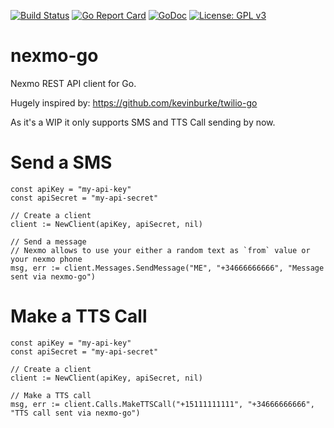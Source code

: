 [![Build Status](https://travis-ci.org/lopezator/nexmo-go.svg?branch=master)](https://travis-ci.org/lopezator/nexmo-go)
[![Go Report Card](https://goreportcard.com/badge/github.com/lopezator/nexmo-go)](https://goreportcard.com/report/github.com/lopezator/nexmo-go)
[![GoDoc](https://godoc.org/github.com/lopezator/nexmo-go/go?status.svg)](https://godoc.org/github.com/lopezator/nexmo-go)
[![License: GPL v3](https://img.shields.io/badge/License-GPL%20v3-blue.svg)](https://www.gnu.org/licenses/gpl-3.0)

# nexmo-go

Nexmo REST API client for Go.

Hugely inspired by: https://github.com/kevinburke/twilio-go

As it's a WIP it only supports SMS and TTS Call sending by now.

# Send a SMS

```
const apiKey = "my-api-key"
const apiSecret = "my-api-secret"

// Create a client
client := NewClient(apiKey, apiSecret, nil)

// Send a message
// Nexmo allows to use your either a random text as `from` value or your nexmo phone
msg, err := client.Messages.SendMessage("ME", "+34666666666", "Message sent via nexmo-go")
```


# Make a TTS Call

```
const apiKey = "my-api-key"
const apiSecret = "my-api-secret"

// Create a client
client := NewClient(apiKey, apiSecret, nil)

// Make a TTS call
msg, err := client.Calls.MakeTTSCall("+15111111111", "+34666666666", "TTS call sent via nexmo-go")
```